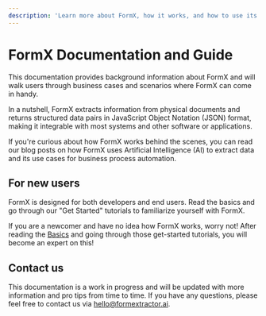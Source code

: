 ```yaml
---
description: 'Learn more about FormX, how it works, and how to use its powerful features.'
---
```


# FormX Documentation and Guide

This documentation provides background information about FormX and will walk users through business cases and scenarios where FormX can come in handy.

In a nutshell, FormX extracts information from physical documents and returns structured data pairs in JavaScript Object Notation \(JSON\) format, making it integrable with most systems and other software or applications.

If you're curious about how FormX works behind the scenes, you can read our blog posts on how FormX uses Artificial Intelligence \(AI\) to extract data and its use cases for business process automation.

## For new users

FormX is designed for both developers and end users. Read the basics and go through our "Get Started" tutorials to familiarize yourself with FormX.

If you are a newcomer and have no idea how FormX works, worry not! After reading the [Basics](background.md) and going through those get-started tutorials, you will become an expert on this!

## Contact us

This documentation is a work in progress and will be updated with more information and pro tips from time to time. If you have any questions, please feel free to contact us via [hello@formextractor.ai](mailto:hello@formextractor.ai).

